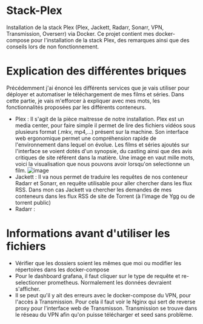 # Stack-Plex

Installation de la stack Plex (Plex, Jackett, Radarr, Sonarr, VPN, Transmission, Overserr) via Docker.
Ce projet contient mes docker-compose pour l'installation de la stack Plex, des remarques ainsi que des conseils lors de non fonctionnement.

# Explication des différentes briques

Précédemment j'ai énoncé les différents services que je vais utiliser pour déployer et automatiser le téléchargement de mes films et séries. Dans cette partie, je vais m'efforcer à expliquer avec mes mots, les fonctionnalités proposées par les différents conteneurs.

  - Plex : Il s'agit de la pièce maitresse de notre installation. Plex est un media center, pour faire simple il permet de lire des fichiers vidéos sous plusieurs format (.mkv, mp4,...) présent sur la machine. Son interface web ergonomique permet une compréhension rapide de l'environnement dans lequel on évolue. Les films et séries ajoutés sur l'interface se voient dotés d'un synopsie, du casting ainsi que des avis critiques de site référent dans la matière. Une image en vaut mille mots, voici la visualisation que nous pouvons avoir lorsqu'on selectionne un film.
![image](https://user-images.githubusercontent.com/96300960/180069454-41c04b11-9307-4b59-b026-d74c54b6fa4b.png)
  - Jackett : Il va nous permet de traduire les requêtes de nos conteneur Radarr et Sonarr, en requête utilisable pour aller chercher dans les flux RSS. Dans mon cas Jackett va chercher les demandes de mes conteneurs dans les flux RSS de site de Torrent (à l'image de Ygg ou de torrent public)
  - Radarr : 


# Informations avant d'utiliser les fichiers

  - Vérifier que les dossiers soient les mêmes que moi ou modifier les répertoires dans les docker-compose
  - Pour le dashboard grafana, il faut cliquer sur le type de requête et re-selectionner prometheus. Normalement les données devraient s'afficher.
  - Il se peut qu'il y ait des erreurs avec le docker-compose du VPN, pour l'accès à Transmission. Pour cela il faut voir le Nginx qui sert de reverse proxy pour l'interface web de Transmisson. Transmission se trouve dans le réseau du VPN afin qu'on puisse télécharger et seed sans problème.
